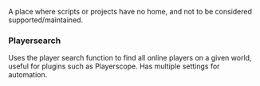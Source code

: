 A place where scripts or projects have no home, and not to be considered supported/maintained.

### Playersearch
Uses the player search function to find all online players on a given world, useful for plugins such as Playerscope. Has multiple settings for automation.